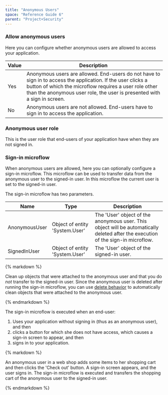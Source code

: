 ```yaml
---
title: "Anonymous Users"
space: "Reference Guide 6"
parent: "Project+Security"
---
```



### Allow anonymous users

Here you can configure whether anonymous users are allowed to access your application.

| Value | Description |
| --- | --- |
| Yes | Anonymous users are allowed. End-users do not have to sign in to access the application. If the user clicks a button of which the microflow requires a user role other than the anonymous user role, the user is presented with a sign in screen. |
| No | Anonymous users are not allowed. End-users have to sign in to access the application. |

### Anonymous user role

This is the user role that end-users of your application have when they are not signed in.

### Sign-in microflow

When anonymous users are allowed, here you can optionally configure a sign-in microflow. This microflow can be used to transfer data from the anonymous user to the signed-in user. In this microflow the current user is set to the signed-in user.

The sign-in microflow has two parameters.

| Name | Type | Description |
| --- | --- | --- |
| AnonymousUser | Object of entity 'System.User' | The 'User' object of the anonymous user. This object will be automatically deleted after the execution of the sign-in microflow. |
| SignedInUser | Object of entity 'System.User' | The 'User' object of the signed-in user. |

<div class="alert alert-warning">{% markdown %}

Clean up objects that were attached to the anonymous user and that you do _not_ transfer to the signed-in user. Since the anonymous user is deleted after running the sign-in microflow, you can use [delete behavior](Associations) to automatically clean objects that were attached to the anonymous user.

{% endmarkdown %}</div>

The sign-in microflow is executed when an end-user:

1.  Uses your application without signing in (thus as an anonymous user), and then
2.  clicks a button for which she does not have access, which causes a sign-in screen to appear, and then
3.  signs in to your application.

<div class="alert alert-info">{% markdown %}

An anonymous user in a web shop adds some items to her shopping cart and then clicks the 'Check out' button. A sign-in screen appears, and the user signs in. The sign-in microflow is executed and transfers the shopping cart of the anonymous user to the signed-in user.

{% endmarkdown %}</div>
